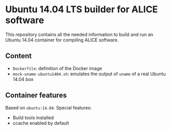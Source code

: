 Ubuntu 14.04 LTS builder for ALICE software
===========================================

This repository contains all the needed information to build and run an Ubuntu
14.04 container for compiling ALICE software.


Content
-------

* `Dockerfile`: definition of the Docker image
* `mock-uname-ubuntu1404.sh`: emulates the output of `uname` of a real Ubuntu
   14.04 box


Container features
------------------

Based on `ubuntu:14.04`. Special features:

* Build tools installed
* ccache enabled by default
